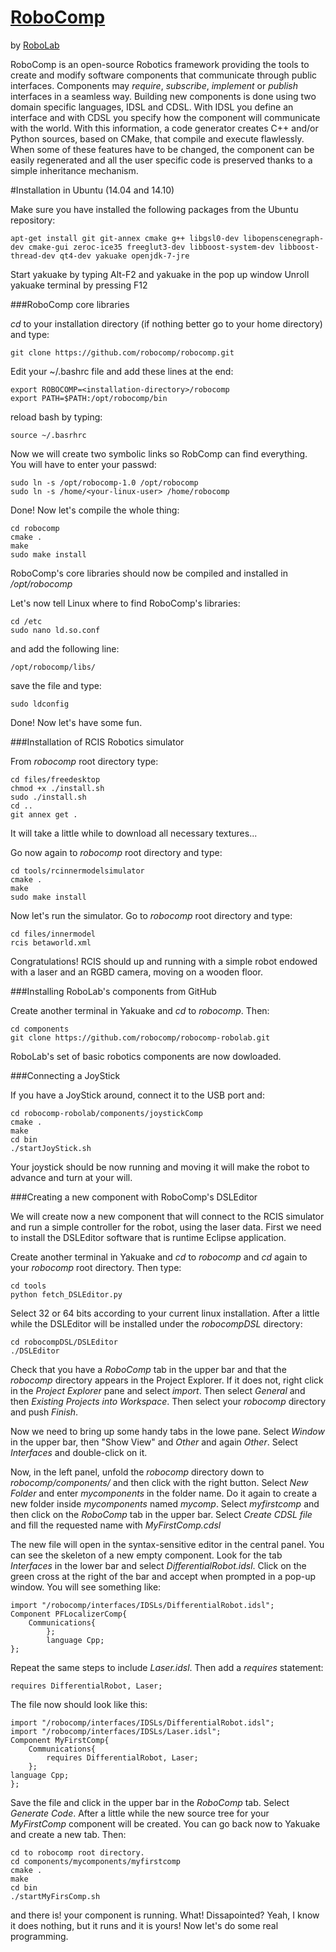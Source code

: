 [RoboComp](http://robocomp.net)
===============================

by [RoboLab](http://robolab.unex.es)

RoboComp is an open-source Robotics framework providing the tools to create and modify software components that communicate through public interfaces. Components may *require*, *subscribe*, *implement* or *publish*
interfaces in a seamless way. Building new components is done using two domain specific languages, IDSL and CDSL. With IDSL you define an interface and with CDSL you specify how the component will communicate with the world. With this information, a code generator creates C++ and/or Python sources, based on CMake, that compile and execute flawlessly. When some of these features have to be changed, the component can be easily regenerated and all the user specific code is preserved thanks to a simple inheritance mechanism.

#Installation in Ubuntu (14.04 and 14.10)

Make sure you have installed the following packages from the Ubuntu repository:

    apt-get install git git-annex cmake g++ libgsl0-dev libopenscenegraph-dev cmake-gui zeroc-ice35 freeglut3-dev libboost-system-dev libboost-thread-dev qt4-dev yakuake openjdk-7-jre
    
Start yakuake by typing Alt-F2 and yakuake in the pop up window
Unroll yakuake terminal by pressing F12
    
###RoboComp core libraries

*cd* to your installation directory (if nothing better go to your home directory) and type:

    git clone https://github.com/robocomp/robocomp.git

Edit your ~/.bashrc file and add these lines at the end:

    export ROBOCOMP=<installation-directory>/robocomp
    export PATH=$PATH:/opt/robocomp/bin
   
reload bash by typing: 

    source ~/.basrhrc

Now we will create two symbolic links so RobComp can find everything. You will have to enter your passwd:

    sudo ln -s /opt/robocomp-1.0 /opt/robocomp
    sudo ln -s /home/<your-linux-user> /home/robocomp 

Done! Now let's compile the whole thing:

    cd robocomp
    cmake .
    make
    sudo make install
    
RoboComp's core libraries should now be compiled and installed in */opt/robocomp*

Let's now tell Linux where to find RoboComp's libraries:

    cd /etc
    sudo nano ld.so.conf

and add the following line:

    /opt/robocomp/libs/
   
save the file and type:

    sudo ldconfig

Done! Now let's have some fun.

###Installation of RCIS Robotics simulator

From *robocomp* root directory type:

    cd files/freedesktop
    chmod +x ./install.sh
    sudo ./install.sh
    cd ..
    git annex get .
    
It will take a little while to download all necessary textures...

Go now again to *robocomp* root directory and type:

    cd tools/rcinnermodelsimulator
    cmake .
    make
    sudo make install

Now let's run the simulator. Go to *robocomp* root directory and type:

    cd files/innermodel
    rcis betaworld.xml
    
Congratulations! RCIS should up and running with a simple robot endowed with a laser and an RGBD camera, moving on a wooden floor.
 
###Installing RoboLab's components from GitHub

Create another terminal in Yakuake and *cd* to *robocomp*. Then:

    cd components
    git clone https://github.com/robocomp/robocomp-robolab.git
    
RoboLab's set of basic robotics components are now dowloaded. 

###Connecting a JoyStick

If you have a JoyStick around, connect it to the USB port and:

    cd robocomp-robolab/components/joystickComp
    cmake .
    make
    cd bin
    ./startJoyStick.sh 
    
Your joystick should be now running and moving it will make the robot to advance and turn at your will.

###Creating a new component with RoboComp's DSLEditor
    
We will create now a new component that will connect to the RCIS simulator and run a simple controller for the robot, using the laser data. First we need to install the DSLEditor software that is runtime Eclipse application. 

Create another terminal in Yakuake and *cd* to *robocomp* and *cd* again to your *robocomp* root directory. Then type:

    cd tools
    python fetch_DSLEditor.py
    
Select 32 or 64 bits according to your current linux installation. After a little while the DSLEditor will be installed under the *robocompDSL* directory:

    cd robocompDSL/DSLEditor
    ./DSLEditor
    
Check that you have a *RoboComp* tab in the upper bar and that the *robocomp* directory appears in the Project Explorer. If it does not, right click in the *Project Explorer* pane and select *import*. Then select *General* and then *Existing Projects into Workspace*. Then select your *robocomp* directory and push *Finish*. 

Now we need to bring up some handy tabs in the lowe pane. Select *Window* in the upper bar, then "Show View" and *Other* and again *Other*. Select *Interfaces* and double-click on it.

Now, in the left panel, unfold the *robocomp* directory down to *robocomp/components/* and then click with the right button. Select *New Folder* and enter *mycomponents* in the folder name. Do it again to create a new folder inside *mycomponents* named *mycomp*. Select *myfirstcomp* and then click on the *RoboComp* tab in the upper bar. Select *Create CDSL file* and fill the requested name with *MyFirstComp.cdsl*
    
The new file will open in the syntax-sensitive editor in the central panel. You can see the skeleton of a new empty component. Look for the tab *Interfaces* in the lower bar and select *DifferentialRobot.idsl*. Click on the green cross at the right of the bar and accept when prompted in a pop-up window. You will see something like:

    import "/robocomp/interfaces/IDSLs/DifferentialRobot.idsl";
    Component PFLocalizerComp{
        Communications{
            };
            language Cpp;
    };

Repeat the same steps to include *Laser.idsl*. Then add a *requires* statement:

    requires DifferentialRobot, Laser;

The file now should look like this:

    import "/robocomp/interfaces/IDSLs/DifferentialRobot.idsl";
    import "/robocomp/interfaces/IDSLs/Laser.idsl";
    Component MyFirstComp{
        Communications{
            requires DifferentialRobot, Laser;
        };
    language Cpp;
    };

Save the file and click in the upper bar in the *RoboComp* tab. Select *Generate Code*. After a little while the new source tree for your *MyFirstComp* component will be created. You can go back now to Yakuake and create a new tab. Then:

    cd to robocomp root directory.
    cd components/mycomponents/myfirstcomp
    cmake .
    make
    cd bin
    ./startMyFirsComp.sh
    
and there is! your component is running. What! Dissapointed? Yeah, I know it does nothing, but it runs and it is yours! Now let's do some real programming.


    
    
    



